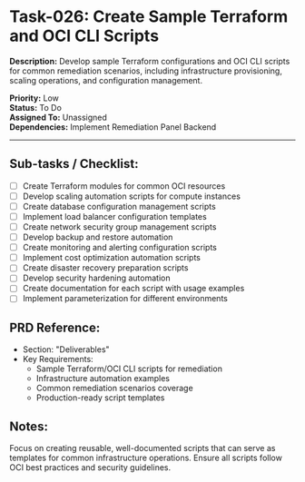 # Task-026: Create Sample Terraform and OCI CLI Scripts

**Description:**
Develop sample Terraform configurations and OCI CLI scripts for common remediation scenarios, including infrastructure provisioning, scaling operations, and configuration management.

**Priority:** Low  
**Status:** To Do  
**Assigned To:** Unassigned  
**Dependencies:** Implement Remediation Panel Backend

---

## Sub-tasks / Checklist:
- [ ] Create Terraform modules for common OCI resources
- [ ] Develop scaling automation scripts for compute instances
- [ ] Create database configuration management scripts
- [ ] Implement load balancer configuration templates
- [ ] Create network security group management scripts
- [ ] Develop backup and restore automation
- [ ] Create monitoring and alerting configuration scripts
- [ ] Implement cost optimization automation scripts
- [ ] Create disaster recovery preparation scripts
- [ ] Develop security hardening automation
- [ ] Create documentation for each script with usage examples
- [ ] Implement parameterization for different environments

## PRD Reference:
* Section: "Deliverables"
* Key Requirements:
    * Sample Terraform/OCI CLI scripts for remediation
    * Infrastructure automation examples
    * Common remediation scenarios coverage
    * Production-ready script templates

## Notes:
Focus on creating reusable, well-documented scripts that can serve as templates for common infrastructure operations. Ensure all scripts follow OCI best practices and security guidelines. 